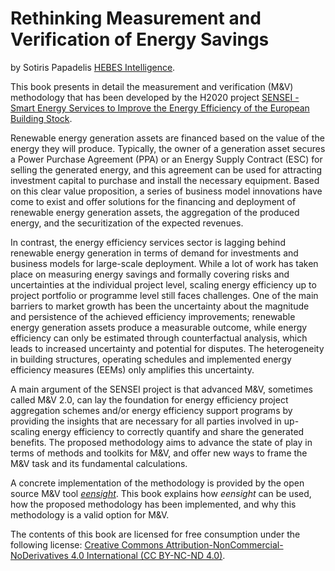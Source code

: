 # Rethinking Measurement and Verification of Energy Savings

 by Sotiris Papadelis [HEBES Intelligence](https://www.hebes.io/).

This book presents in detail the measurement and verification (M&V) methodology that has been developed by the H2020 project [SENSEI - Smart Energy Services to Improve the Energy Efficiency of the European Building Stock](https://senseih2020.eu/). 

Renewable energy generation assets are financed based on the value of the energy they will produce. Typically, the owner of a generation asset secures a Power Purchase Agreement (PPA) or an Energy Supply Contract (ESC) for selling the generated energy, and this agreement can be used for attracting investment capital to purchase and install the necessary equipment. Based on this clear value proposition, a series of business model innovations have come to exist and offer solutions for the financing and deployment of renewable energy generation assets, the aggregation of the produced energy, and the securitization of the expected revenues.

In contrast, the energy efficiency services sector is lagging behind renewable energy generation in terms of demand for investments and business models for large-scale deployment. While a lot of work has taken place on measuring energy savings and formally covering risks and uncertainties at the individual project level, scaling energy efficiency up to project portfolio or programme level still faces challenges. One of the main barriers to market growth has been the uncertainty about the magnitude and persistence of the achieved efficiency improvements; renewable energy generation assets produce a measurable outcome, while energy efficiency can only be estimated through counterfactual analysis, which leads to increased uncertainty and potential for disputes. The heterogeneity in building structures, operating schedules and implemented energy efficiency measures (EEMs) only amplifies this uncertainty.

A main argument of the SENSEI project is that advanced M&V, sometimes called M&V 2.0, can lay the foundation for energy efficiency project aggregation schemes and/or energy efficiency support programs by providing the insights that are necessary for all parties involved in up-scaling energy efficiency to correctly quantify and share the generated benefits. The proposed methodology aims to advance the state of play in terms of methods and toolkits for M&V, and offer new ways to frame the M&V task and its fundamental calculations. 

A concrete implementation of the methodology is provided by the open source M&V tool [*eensight*](https://github.com/hebes-io/eensight). This book explains how *eensight* can be used, how the proposed methodology has been implemented, and why this methodology is a valid option for M&V. 

The contents of this book are licensed for free consumption under the following license:
[Creative Commons Attribution-NonCommercial-NoDerivatives 4.0 International (CC BY-NC-ND 4.0)](https://creativecommons.org/licenses/by-nc-nd/4.0/).
